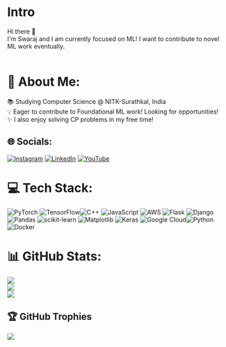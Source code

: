 # Intro
Hi there 👋 <br>
I'm Swaraj and I am currently focused on ML! I want to contribute to novel ML work eventually.<br>
<br>
# 💫 About Me:
📚 Studying Computer Science @ NITK-Surathkal, India<br>
💡 Eager to contribute to Foundational ML work! Looking for opportunities!<br>
✨ I also enjoy solving CP problems in my free time!<be>


## 🌐 Socials:
[![Instagram](https://img.shields.io/badge/Instagram-%23E4405F.svg?logo=Instagram&logoColor=white)](https://instagram.com/its_swrj) [![LinkedIn](https://img.shields.io/badge/LinkedIn-%230077B5.svg?logo=linkedin&logoColor=white)](https://linkedin.com/in/swrj) [![YouTube](https://img.shields.io/badge/YouTube-%23FF0000.svg?logo=YouTube&logoColor=white)](https://youtube.com/@its_swrj) 

# 💻 Tech Stack:
![PyTorch](https://img.shields.io/badge/PyTorch-%23EE4C2C.svg?style=flat-square&logo=PyTorch&logoColor=white) ![TensorFlow](https://img.shields.io/badge/TensorFlow-%23FF6F00.svg?style=flat-square&logo=TensorFlow&logoColor=white)![C++](https://img.shields.io/badge/c++-%2300599C.svg?style=flat-square&logo=c%2B%2B&logoColor=white) ![JavaScript](https://img.shields.io/badge/javascript-%23323330.svg?style=flat-square&logo=javascript&logoColor=%23F7DF1E) ![AWS](https://img.shields.io/badge/AWS-%23FF9900.svg?style=flat-square&logo=amazon-aws&logoColor=white) ![Flask](https://img.shields.io/badge/flask-%23000.svg?style=flat-square&logo=flask&logoColor=white) ![Django](https://img.shields.io/badge/django-%23092E20.svg?style=flat-square&logo=django&logoColor=white) ![Pandas](https://img.shields.io/badge/pandas-%23150458.svg?style=flat-square&logo=pandas&logoColor=white) ![scikit-learn](https://img.shields.io/badge/scikit--learn-%23F7931E.svg?style=flat-square&logo=scikit-learn&logoColor=white) ![Matplotlib](https://img.shields.io/badge/Matplotlib-%23ffffff.svg?style=flat-square&logo=Matplotlib&logoColor=black) ![Keras](https://img.shields.io/badge/Keras-%23D00000.svg?style=flat-square&logo=Keras&logoColor=white) ![Google Cloud](https://img.shields.io/badge/GoogleCloud-%234285F4.svg?style=flat-square&logo=google-cloud&logoColor=white)![Python](https://img.shields.io/badge/python-3670A0?style=flat-square&logo=python&logoColor=ffdd54)![Docker](https://img.shields.io/badge/docker-%230db7ed.svg?style=flat-square&logo=docker&logoColor=white)
# 📊 GitHub Stats:
![](https://github-readme-stats.vercel.app/api?username=swrjsingh&theme=dark&hide_border=false&include_all_commits=false&count_private=false)<br/>
![](https://github-readme-streak-stats.herokuapp.com/?user=swrjsingh&theme=dark&hide_border=false)<br/>
![](https://github-readme-stats.vercel.app/api/top-langs/?username=swrjsingh&theme=dark&hide_border=false&include_all_commits=false&count_private=false&layout=compact)

## 🏆 GitHub Trophies
![](https://github-profile-trophy.vercel.app/?username=swrjsingh&theme=tokyonight&no-frame=false&no-bg=false&margin-w=4)

<!-- Proudly created with GPRM ( https://gprm.itsvg.in ) -->
<!--
**swrjsingh/swrjsingh** is a ✨ _special_ ✨ repository because its `README.md` (this file) appears on your GitHub profile.

Here are some ideas to get you started:

- 🔭 I’m currently working on ...
- 🌱 I’m currently learning ...
- 👯 I’m looking to collaborate on ...
- 🤔 I’m looking for help with ...
- 💬 Ask me about ...
- 📫 How to reach me: ...
- 😄 Pronouns: ...
- ⚡ Fun fact: ...
-->
